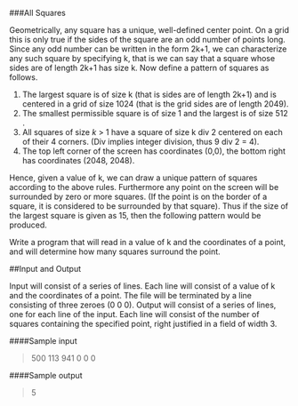 ###All Squares

Geometrically, any square has a unique, well-defined center point. On a grid this is only true if the sides of the square are an odd number of points long. Since any odd number can be written in the form 2k+1, we can characterize any such square by specifying k, that is we can say that a square whose sides are of length 2k+1 has size k. Now define a pattern of squares as follows.

1.  The largest square is of size k (that is sides are of length 2k+1) and is
centered in a grid of size 1024 (that is the grid sides are of length
2049).
2.  The smallest permissible square is of size 1 and the largest is of
size 512 .
3.  All squares of size _k_ &gt; 1 have a square of size k div 2 centered on
each of their 4 corners. (Div implies integer division, thus 9 div 2 =
4).
4.  The top left corner of the screen has coordinates (0,0), the bottom
right has coordinates (2048, 2048).

Hence, given a value of k, we can draw a unique pattern of squares according to the above rules. Furthermore any point on the screen will be surrounded by zero or more squares. (If the point is on the border of a square, it is considered to be surrounded by that square). Thus if the size of the largest square is given as 15, then the following
pattern would be produced.

Write a program that will read in a value of k and the coordinates of a point, and will determine how many squares surround the point.

##Input and Output

Input will consist of a series of lines. Each line will consist of a value of k and the
coordinates of a point. The file will be terminated by a line consisting of three zeroes (0 0 0). 
Output will consist of a series of lines, one for each line of the input. Each line will consist of the number of squares containing the specified point, right justified in a field of width 3.

####Sample input

>500 113 941
>0 0 0

####Sample output

>  5
